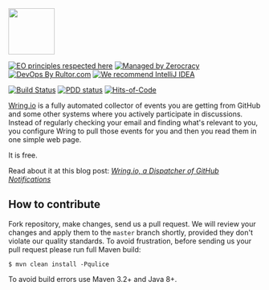 <img src="http://www.wring.io/images/logo.svg" height="92" width="92"/>

[![EO principles respected here](http://www.elegantobjects.org/badge.svg)](http://www.elegantobjects.org)
[![Managed by Zerocracy](https://www.0crat.com/badge/C7FCB1EQN.svg)](https://www.0crat.com/p/C7FCB1EQN)
[![DevOps By Rultor.com](http://www.rultor.com/b/yegor256/wring)](http://www.rultor.com/p/yegor256/wring)
[![We recommend IntelliJ IDEA](http://www.elegantobjects.org/intellij-idea.svg)](https://www.jetbrains.com/idea/)

[![Build Status](https://travis-ci.org/yegor256/wring.svg?branch=master)](https://travis-ci.org/yegor256/wring)
[![PDD status](http://www.0pdd.com/svg?name=yegor256/wring)](http://www.0pdd.com/p?name=teamed/yegor256/wring)
[![Hits-of-Code](https://hitsofcode.com/github/yegor256/wring)](https://hitsofcode.com/view/github/yegor256/wring)

[Wring.io](http://www.wring.io) is a fully automated collector of
events you are getting from GitHub and some other systems where you
actively participate in discussions. Instead of regularly checking
your email and finding what's relevant to you, you configure Wring
to pull those events for you and then you read them in one simple
web page.

It is free.

Read about it at this blog post:
[_Wring.io, a Dispatcher of GitHub Notifications_](http://www.yegor256.com/2016/03/15/wring-dispatcher-github-notifications.html)

## How to contribute

Fork repository, make changes, send us a pull request. We will review
your changes and apply them to the `master` branch shortly, provided
they don't violate our quality standards. To avoid frustration, before
sending us your pull request please run full Maven build:

```
$ mvn clean install -Pqulice
```

To avoid build errors use Maven 3.2+ and Java 8+.

